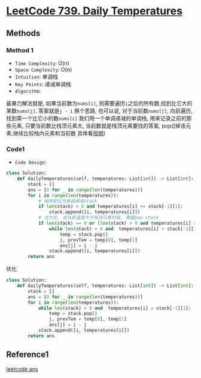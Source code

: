 # [LeetCode 739. Daily Temperatures](https://leetcode-cn.com/problems/daily-temperatures/)

## Methods

### Method 1

* `Time Complexity`: O(n)
* `Space Complexity`: O(n)
* `Intuition`: 单调栈
* `Key Points`: 递减单调栈
* `Algorithm`:

最暴力解法就是, 如果当前数为`nums[i]`, 则需要遍历`i`之后的所有数,找到比它大的某数`nums[j]`. 答案就是`j - i`
换个思路, 也可以说, 对于当前数`nums[j]`, 向前遍历, 找到第一个比它小的数`nums[i]`
我们用一个单调递减的单调栈, 用来记录之前的那些元素, 只要当前数比栈顶元素大, 当前数就是栈顶元素要找的答案, pop()掉该元素,继续比较栈内元素和当前数
具体看[视频](https://leetcode-cn.com/problems/daily-temperatures/solution/leetcode-tu-jie-739mei-ri-wen-du-by-misterbooo/))

### Code1

* `Code Design`:

```python
class Solution:
    def dailyTemperatures(self, temperatures: List[int]) -> List[int]:
        stack = []
        ans = [0 for _ in range(len(temperatures))]
        for i in range(len(temperatures)):
            # 保持现在为单调递减stack
            if len(stack) > 0 and temperatures[i] <= stack[-1][1]:
                stack.append([i, temperatures[i]])
            # 当为空, 或当前温度大于栈顶元素时候, 需要pop stack
            if len(stack) == 0 or (len(stack) > 0 and temperatures[i] > stack[-1][1]):
                while len(stack) > 0 and  temperatures[i] > stack[-1][1]:
                    temp = stack.pop()
                    j, prevTem = temp[0], temp[1]
                    ans[j] = i - j
                stack.append([i, temperatures[i]])
        return ans

```

优化

```python
class Solution:
    def dailyTemperatures(self, temperatures: List[int]) -> List[int]:
        stack = []
        ans = [0 for _ in range(len(temperatures))]
        for i in range(len(temperatures)):
            while len(stack) > 0 and  temperatures[i] > stack[-1][1]:
                temp = stack.pop()
                j, prevTem = temp[0], temp[1]
                ans[j] = i - j
            stack.append([i, temperatures[i]])
        return ans
```

## Reference1

[leetcode ans](https://leetcode-cn.com/problems/daily-temperatures/solution/leetcode-tu-jie-739mei-ri-wen-du-by-misterbooo/)
